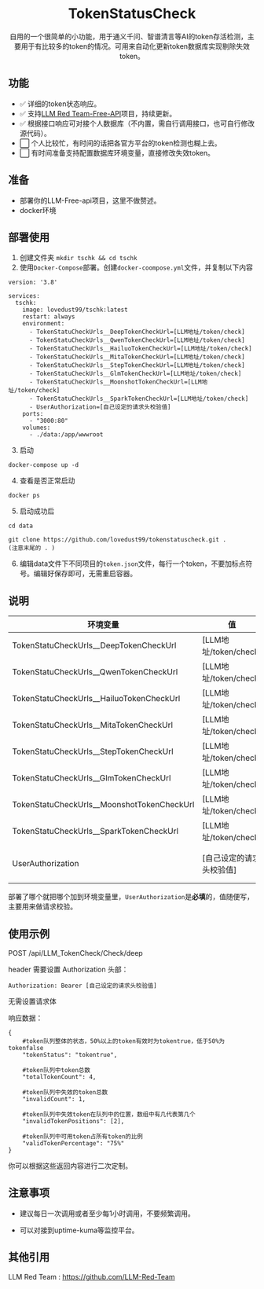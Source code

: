 

<div align="center">

# TokenStatusCheck

自用的一个很简单的小功能，用于通义千问、智谱清言等AI的token存活检测，主要用于有比较多的token的情况。可用来自动化更新token数据库实现剔除失效token。

</div>

## 功能

- ✅ 详细的token状态响应。
- ✅ 支持[LLM Red Team-Free-API](https://github.com/LLM-Red-Team)项目，持续更新。
- ✅ 根据接口响应可对接个人数据库（不内置，需自行调用接口，也可自行修改源代码）。
- ⬜ 个人比较忙，有时间的话把各官方平台的token检测也糊上去。
- ⬜ 有时间准备支持配置数据库环境变量，直接修改失效token。

## 准备

- 部署你的LLM-Free-api项目，这里不做赘述。
- docker环境

## 部署使用
1. 创建文件夹 `mkdir tschk && cd tschk`
2. 使用`Docker-Compose`部署。创建`docker-coompose.yml`文件，并复制以下内容

```
version: '3.8'

services:
  tschk:
    image: lovedust99/tschk:latest
    restart: always
    environment:
      - TokenStatuCheckUrls__DeepTokenCheckUrl=[LLM地址/token/check] 
      - TokenStatuCheckUrls__QwenTokenCheckUrl=[LLM地址/token/check] 
      - TokenStatuCheckUrls__HailuoTokenCheckUrl=[LLM地址/token/check] 
      - TokenStatuCheckUrls__MitaTokenCheckUrl=[LLM地址/token/check] 
      - TokenStatuCheckUrls__StepTokenCheckUrl=[LLM地址/token/check] 
      - TokenStatuCheckUrls__GlmTokenCheckUrl=[LLM地址/token/check] 
      - TokenStatuCheckUrls__MoonshotTokenCheckUrl=[LLM地址/token/check] 
      - TokenStatuCheckUrls__SparkTokenCheckUrl=[LLM地址/token/check] 
      - UserAuthorization=[自己设定的请求头校验值]
    ports:
      - "3000:80"
    volumes: 
      - ./data:/app/wwwroot 
```
3. 启动
```
docker-compose up -d
```
4. 查看是否正常启动
```
docker ps
```
5. 启动成功后
```
cd data

git clone https://github.com/lovedust99/tokenstatuscheck.git .
(注意末尾的 . )
```

6. 编辑data文件下不同项目的`token.json`文件，每行一个token，不要加标点符号。编辑好保存即可，无需重启容器。

## 说明
| 环境变量                  | 值            | 说明    |对应的调用接口|
| ------------------- | ------------- | ----------------------------------- |----------------------------------- |
| TokenStatuCheckUrls__DeepTokenCheckUrl | [LLM地址/token/check]  | deepseek |/api/LLM_TokenCheck/Check/deep|
|TokenStatuCheckUrls__QwenTokenCheckUrl|  [LLM地址/token/check] |   通义千问  |/api/LLM_TokenCheck/Check/qwen|
|TokenStatuCheckUrls__HailuoTokenCheckUrl|[LLM地址/token/check]|海螺|/api/LLM_TokenCheck/Check/hailuo|
|TokenStatuCheckUrls__MitaTokenCheckUrl|[LLM地址/token/check]|秘塔搜索|/api/LLM_TokenCheck/Check/mita|
|TokenStatuCheckUrls__StepTokenCheckUrl|[LLM地址/token/check]|跃问Step|/api/LLM_TokenCheck/Check/step|
|TokenStatuCheckUrls__GlmTokenCheckUrl|[LLM地址/token/check]|智谱Glm|/api/LLM_TokenCheck/Check/glm|
|TokenStatuCheckUrls__MoonshotTokenCheckUrl|[LLM地址/token/check]|月之暗面Moonshot|/api/LLM_TokenCheck/Check/moonshot|
|TokenStatuCheckUrls__SparkTokenCheckUrl|[LLM地址/token/check]|讯飞星火|/api/LLM_TokenCheck/Check/spark|
|UserAuthorization|[自己设定的请求头校验值]|自己设定的请求头校验值||

部署了哪个就把哪个加到环境变量里，`UserAuthorization`是**必填**的，值随便写，主要用来做请求校验。



## 使用示例

POST /api/LLM_TokenCheck/Check/deep

header 需要设置 Authorization 头部：

```
Authorization: Bearer [自己设定的请求头校验值]
```
无需设置请求体

响应数据：
```
{
    #token队列整体的状态，50%以上的token有效时为tokentrue，低于50%为tokenfalse
    "tokenStatus": "tokentrue",

    #token队列中token总数
    "totalTokenCount": 4,

    #token队列中失效的token总数
    "invalidCount": 1,

    #token队列中失效token在队列中的位置，数组中有几代表第几个
    "invalidTokenPositions": [2],
    
    #token队列中可用token占所有token的比例
    "validTokenPercentage": "75%"
}
```
你可以根据这些返回内容进行二次定制。


## 注意事项

- 建议每日一次调用或者至少每1小时调用，不要频繁调用。

- 可以对接到uptime-kuma等监控平台。

## 其他引用

LLM Red Team : https://github.com/LLM-Red-Team




